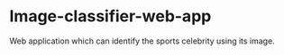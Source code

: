 # Image-classifier-web-app
Web application which can identify the sports celebrity using its image.
